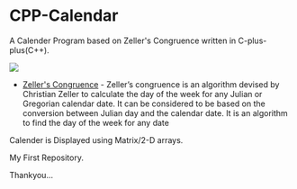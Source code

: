 # CPP-Calendar
A Calender Program based on Zeller's Congruence written in C-plus-plus(C++).


![](https://i.imgur.com/IEqfIjj.png)

* [Zeller's Congruence](https://www.google.co.in/amp/s/www.geeksforgeeks.org/zellers-congruence-find-day-date/amp/) - Zeller’s congruence is an algorithm devised by Christian Zeller to calculate the day of the week for any Julian or Gregorian calendar date. It can be considered to be based on the conversion between Julian day and the calendar date.
It is an algorithm to find the day of the week for any date

Calender is Displayed using Matrix/2-D arrays.

My First Repository.

Thankyou...
